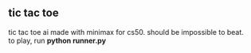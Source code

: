 ## tic tac toe
tic tac toe ai made with minimax for cs50. should be impossible to beat. <br/>
to play, run **python runner.py** 
